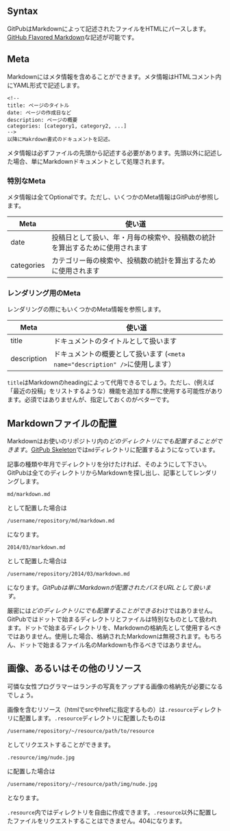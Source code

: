 <!--
title: Markdown
-->

## Syntax
GitPubはMarkdownによって記述されたファイルをHTMLにパースします。[GitHub Flavored Markdown](https://help.github.com/articles/github-flavored-markdown)な記述が可能です。


## Meta
Markdownにはメタ情報を含めることができます。メタ情報はHTMLコメント内にYAML形式で記述します。

```
<!--
title: ページのタイトル
date: ページの作成日など
description: ページの概要
categories: [category1, category2, ...]
-->
以降にMakrdown書式のドキュメントを記述。
```

メタ情報は必ずファイルの先頭から記述する必要があります。先頭以外に記述した場合、単にMarkdownドキュメントとして処理されます。


### 特別なMeta
メタ情報は全てOptionalです。ただし、いくつかのMeta情報はGitPubが参照します。

Meta  | 使い道
----- | ------
date       | 投稿日として扱い、年・月毎の検索や、投稿数の統計を算出するために使用されます
categories | カテゴリー毎の検索や、投稿数の統計を算出するために使用されます

### レンダリング用のMeta
レンダリングの際にもいくつかのMeta情報を参照します。

Meta  | 使い道
----- | ------
title       | ドキュメントのタイトルとして扱います
description | ドキュメントの概要として扱います (`<meta name="description" />`に使用します）

`title`はMarkdownのheadingによって代用できるでしょう。ただし、(例えば「最近の投稿」をリストするような）機能を追加する際に使用する可能性があります。必須ではありませんが、指定しておくのがベターです。

## Markdownファイルの配置
Markdownはお使いのリポジトリ内の*どのディレクトリにでも配置することができます*。[GitPub Skeleton](https://github.com/gitpub/skeleton)では```md```ディレクトリに配置するようになっています。

記事の種類や年月でディレクトリを分けたければ、そのようにして下さい。GitPubは全てのディレクトリからMarkdownを探し出し、記事としてレンダリングします。

```
md/markdown.md
```
として配置した場合は
```
/username/repository/md/markdown.md
```
になります。
```
2014/03/markdown.md
```
として配置した場合は
```
/username/repository/2014/03/markdown.md
```
になります。*GitPubは単にMarkdownが配置されたパスをURLとして扱います*。

厳密には*どのディレクトリにでも配置することができる*わけではありません。GitPubではドットで始まるディレクトリとファイルは特別なものとして扱われます。ドットで始まるディレクトリを、Markdownの格納先として使用するべきではありません。使用した場合、格納されたMarkdownは無視されます。もちろん、ドットで始まるファイル名のMarkdownも作るべきではありません。

## 画像、あるいはその他のリソース
可憐な女性プログラマーはランチの写真をアップする画像の格納先が必要になるでしょう。

画像を含むリソース（htmlでsrcやhrefに指定するもの）は```.resource```ディレクトリに配置します。```.resource```ディレクトリに配置したものは
```
/username/repository/~/resource/path/to/resource
```
としてリクエストすることができます。
```
.resource/img/nude.jpg
```
に配置した場合は
```
/username/repository/~/resource/path/img/nude.jpg
```
となります。

```.resource```内ではディレクトリを自由に作成できます。```.resource```以外に配置したファイルをリクエストすることはできません。404になります。
